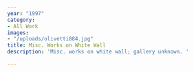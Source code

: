 ```yaml
---
year: "1997"
category:
- All Work
images:
- "/uploads/olivetti884.jpg"
title: Misc. Works on White Wall
description: 'Misc. works on white wall; gallery unknown. '

---
```

